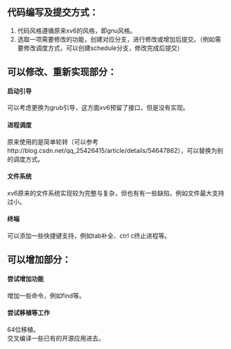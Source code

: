 ## 代码编写及提交方式：
1. 代码风格遵循原来xv6的风格，即gnu风格。
2. 选取一项需要修改的功能，创建对应分支，进行修改或增加后提交。（例如需要修改调度方式，可以创建schedule分支，修改完成后提交）
## 可以修改、重新实现部分：
#### 启动引导
可以考虑更换为grub引导，这方面xv6预留了接口，但是没有实现。
#### 进程调度
原来使用的是简单轮转（可以参考http://blog.csdn.net/qq_25426415/article/details/54647862），可以替换为别的调度方式。
#### 文件系统
xv6原来的文件系统实现较为完整与复杂，但也有有一些缺陷，例如文件最大支持过小。
#### 终端
可以添加一些快捷键支持，例如tab补全、ctrl c终止进程等。
## 可以增加部分：
#### 尝试增加功能
增加一些命令，例如find等。
#### 尝试移植等工作
64位移植。  
交叉编译一些已有的开源应用进去。
